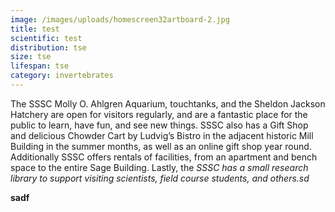 ```yaml
---
image: /images/uploads/homescreen32artboard-2.jpg
title: test
scientific: test
distribution: tse
size: tse
lifespan: tse
category: invertebrates
---
```

The SSSC Molly O. Ahlgren Aquarium, touchtanks, and the Sheldon Jackson Hatchery are open for visitors regularly, and are a fantastic place for the public to learn, have fun, and see new things. SSSC also has a Gift Shop and delicious Chowder Cart by Ludvig’s Bistro in the adjacent historic Mill Building in the summer months, as well as an online gift shop year round. Additionally SSSC offers rentals of facilities, from an apartment and bench space to the entire Sage Building. Lastly, the _SSSC has a small research library to support visiting scientists, field course students, and others.sd_



**sadf**
